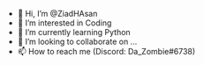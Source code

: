 - 👋 Hi, I’m @ZiadHAsan
- 👀 I’m interested in Coding
- 🌱 I’m currently learning Python
- 💞️ I’m looking to collaborate on ...
- 📫 How to reach me (Discord: Da_Zombie#6738)

<!---
ZiadHAsan/ZiadHAsan is a ✨ special ✨ repository because its `README.md` (this file) appears on your GitHub profile.
You can click the Preview link to take a look at your changes.
--->
